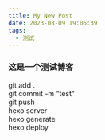 ```yaml
---
title: My New Post
date: 2023-08-09 19:06:39
tags:
  - 测试
---
```

### 这是一个测试博客
git add . <br>
git commit -m "test" <br>
git push <br>
hexo server <br>
hexo generate <br>
hexo deploy<br>
